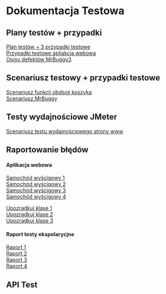 <h1>Dokumentacja Testowa</h1>

<h2>Plany testów + przypadki</h2>
<a href="https://1drv.ms/b/c/88aaadbc5bd923a9/EWfxfuxn1gZIje2_v_Eri4kBK3EKOup_82D3NqIAb5EFEw?e=PaNCDp" target="_blank">Plan testów + 3 przypadki testowe</a><br>
<a href="https://1drv.ms/b/c/88aaadbc5bd923a9/EZvO67RAoulBjRIRv1LI-VgBYPHZZSxuKq5GIDMeQI4eIg?e=Crjru6" target="_blank">Przypadki testowe apliakcja webowa</a><br>
<a href="https://1drv.ms/b/c/88aaadbc5bd923a9/Eb-AXYYizLVJtJsoZbVCm-sBK3PLhk6ZTepDw24PDTUXSw?e=htR3L9" target="_blank">Opisy defektów MrBuggy3</a><br>

<h2>Scenariusz testowy + przypadki testowe</h2>
<a href="https://1drv.ms/b/c/88aaadbc5bd923a9/EWLTDP1FM0ZGkRGU0ckaFeoB5lhiUB_JggQlN6oXxw_nbw?e=rp74UU" target="_blank">Scenariusz funkcji obsługi koszyka</a><br>
<a href="https://1drv.ms/b/c/88aaadbc5bd923a9/EUviYEONVbdJq3rCWLfxAYoBHQiyWfXmcQ2SlE5CZXATZA?e=Sa8XNn" target="_blank">Scenariusz MrBuggy</a><br>


<h2>Testy wydajnościowe JMeter</h2>
<a href="https://1drv.ms/b/c/88aaadbc5bd923a9/Ef_C0_xnh75ArjV03GkSARwBDfJx3bvg3UX0hn5_AQWnMw?e=Nd2gUu" target="_blank">Scenariusz testu wydajnościowego strony www</a><br>
<h2>Raportowanie błędów</h2> 
<h4>Aplikacja webowa</h4>

<a href="https://1drv.ms/b/c/88aaadbc5bd923a9/EWfT8JTtYA1HgpIwU51DCYQB5iuabHUNtzjSudX2sFgb_g?e=i47Pcq" target="_blank">Samochód wyścigowy 1</a><br>
<a href="https://1drv.ms/b/c/88aaadbc5bd923a9/EZ1WAm56nL9Om6pafRbF5_IB4xuxpCaaLmXJQis2-6Zl5A?e=F4bsnz" target="_blank">Samochód wyścigowy 2</a><br>
<a href="https://1drv.ms/b/c/88aaadbc5bd923a9/ER_gt_I8t0hHpxGQvama9dUB-WHyINoNFDydW32ahXxZlQ?e=LSo4oi" target="_blank">Samochód wyścigowy 3</a><br>
<a href="https://1drv.ms/b/c/88aaadbc5bd923a9/EW1NI_zOQhZGm8g3wISAd7cBz724eUwsotQUi3ZypI-5dQ?e=awzDCi" target="_blank">Samochód wyścigowy 4</a><br>

<a href="https://1drv.ms/b/c/88aaadbc5bd923a9/EZjKlmwrLWFDmIUnUpZbFYMB-AA_39Et5J9xO2nCgiXKfA?e=yq7i3v" target="_blank">Upozrądkuj klase 1</a><br>
<a href="https://1drv.ms/b/c/88aaadbc5bd923a9/EbM6GwmmXVRMhRiV3Ha1uUUBEoY6Co-_HI_v27kPVInECg?e=PhrQNL" target="_blank">Upozrądkuj klase 2</a><br>
<a href="https://1drv.ms/b/c/88aaadbc5bd923a9/EZu_aRSMF8lCvJnmYVkPu0YBnTu5Ht7sKCCbDagXwSBSQg?e=xalMbp" target="_blank">Upozrądkuj klase 3</a><br>

<h4>Raport testy ekspolarycjne</h4>
<a href="https://1drv.ms/b/c/88aaadbc5bd923a9/EX3m61H5zvxEvffatOVNqRoBZn2Qxjni8ZP2YZIcrEjXSg?e=EKoIZg" target="_blank">Raport 1</a><br>
<a href="https://1drv.ms/b/c/88aaadbc5bd923a9/EZSdOy5Eu3NOpeCSjYf8S4YB1IneaP_6-wkemHubUSy0OA?e=NHcw4A" target="_blank">Raport 2</a><br>
<a href="https://1drv.ms/b/c/88aaadbc5bd923a9/ESa48B6Du81GiTX6LJjsRREBcxIsapwxEur9xSzChLf1WQ?e=89SH3v" target="_blank">Raport 3</a><br>
<a href="https://1drv.ms/b/c/88aaadbc5bd923a9/EaDbwmgwHANGl1mjYkejrvgBtCECPWihPL--R_QY0kM7Vw?e=htvuuA" target="_blank">Raport 4</a><br>


<h2>API Test</h2>


